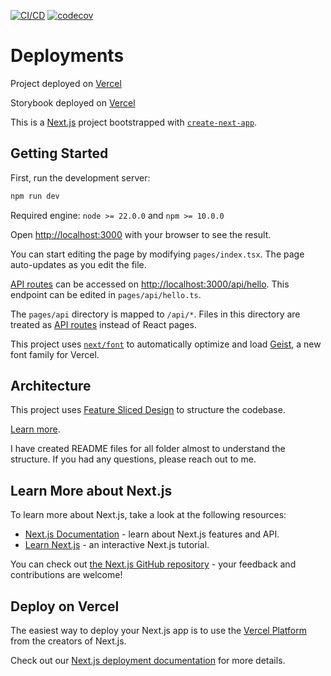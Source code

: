 [![CI/CD](https://github.com/mammad2c/fillout-frontend-take-home/actions/workflows/ci-cd.yml/badge.svg)](https://github.com/mammad2c/fillout-frontend-take-home/actions/workflows/ci-cd.yml)
[![codecov](https://codecov.io/gh/mammad2c/fillout-frontend-take-home/graph/badge.svg?token=5R4MW254MI)](https://codecov.io/gh/mammad2c/fillout-frontend-take-home)

# Deployments

Project deployed on [Vercel](https://fillout-frontend-take-home-eta.vercel.app)

Storybook deployed on [Vercel](https://storybook-fillout-frontend-take-hom.vercel.app)

This is a [Next.js](https://nextjs.org) project bootstrapped with [`create-next-app`](https://nextjs.org/docs/pages/api-reference/create-next-app).

## Getting Started

First, run the development server:

```bash
npm run dev
```

Required engine: `node >= 22.0.0` and `npm >= 10.0.0`

Open [http://localhost:3000](http://localhost:3000) with your browser to see the result.

You can start editing the page by modifying `pages/index.tsx`. The page auto-updates as you edit the file.

[API routes](https://nextjs.org/docs/pages/building-your-application/routing/api-routes) can be accessed on [http://localhost:3000/api/hello](http://localhost:3000/api/hello). This endpoint can be edited in `pages/api/hello.ts`.

The `pages/api` directory is mapped to `/api/*`. Files in this directory are treated as [API routes](https://nextjs.org/docs/pages/building-your-application/routing/api-routes) instead of React pages.

This project uses [`next/font`](https://nextjs.org/docs/pages/building-your-application/optimizing/fonts) to automatically optimize and load [Geist](https://vercel.com/font), a new font family for Vercel.

## Architecture

This project uses [Feature Sliced Design](https://feature-sliced.github.io/documentation/docs/getting-started/what-is-feature-sliced-design) to structure the codebase.

[Learn more](https://feature-sliced.github.io/documentation/docs/getting-started/what-is-feature-sliced-design).

I have created README files for all folder almost to understand the structure.
If you had any questions, please reach out to me.

## Learn More about Next.js

To learn more about Next.js, take a look at the following resources:

- [Next.js Documentation](https://nextjs.org/docs) - learn about Next.js features and API.
- [Learn Next.js](https://nextjs.org/learn-pages-router) - an interactive Next.js tutorial.

You can check out [the Next.js GitHub repository](https://github.com/vercel/next.js) - your feedback and contributions are welcome!

## Deploy on Vercel

The easiest way to deploy your Next.js app is to use the [Vercel Platform](https://vercel.com/new?utm_medium=default-template&filter=next.js&utm_source=create-next-app&utm_campaign=create-next-app-readme) from the creators of Next.js.

Check out our [Next.js deployment documentation](https://nextjs.org/docs/pages/building-your-application/deploying) for more details.
